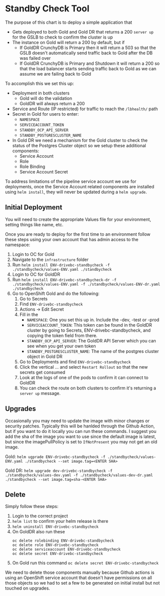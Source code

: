 # Standby Check Tool
The purpose of this chart is to deploy a simple application that 
- Gets deployed to both Gold and Gold DR that returns a 200 `server up` for the GSLB to check to confirm the cluster is up
- The instance on Gold will return a 200 by default, but if
    - If GoldDR CrunchyDB is Primary then it will return a 503 so that the GSLB doesn't automatically send traffic back to Gold after the DB was failed over
    - If GoldDR CrunchyDB is Primary and Shutdown it will return a 200 so that the load balancer starts sending traffic back to Gold as we can assume we are failing back to Gold

To accomplish this we set this up:
- Deployment in both clusters
    - Gold will do the validation
    - GoldDR will always return a 200
- Service and Route (IP restricted) for traffic to reach the `/lbhealth/` path
- Secret in Gold for users to enter:
    - `NAMESPACE`
    - `SERVICEACCOUNT_TOKEN`
    - `STANDBY_OCP_API_SERVER`
    - `STANDBY_POSTGRESCLUSTER_NAME`
- In Gold DR we need a mechanism for the Gold cluster to check the status of the Postgres Cluster object so we setup these additional components:
    - Service Account
    - Role
    - Role Binding
    - Service Account Secret

To address limitations of the pipeline service account we use for deployments, once the Service Account related components are installed using `helm install`, they will never be updated during a `helm upgrade`.

## Initial Deployment
You will need to create the appropriate Values file for your environment, setting things like name, etc.

Once you are ready to deploy for the first time to an environment follow these steps using your own account that has admin access to the namespace:
1. Login to OC for Gold
1. Navigate to the `infrastructure` folder
1. Run `helm install ENV-drivebc-standbycheck -f ./standbycheck/values-ENV.yaml ./standbycheck`
1. Login to OC for GoldDR
1. Run `helm install ENV-drivebc-standbycheck-dr -f ./standbycheck/values-ENV.yaml -f ./standbycheck/values-ENV-dr.yaml ./standbycheck`
1. Go to OpenShift Gold and do the following:
    1. Go to Secrets
    1. Find `ENV-drivebc-standbycheck`
    1. Actions -> Edit Secret
    1. Fill in the 
        - `NAMESPACE`: One you set this up in. Include the -dev, -test or -prod
        - `SERVICEACCOUNT_TOKEN`: This token can be found in the GoldDR cluster by going to Secrets, ENV-drivebc-standbycheck, and copying the token field from there.
        - `STANDBY_OCP_API_SERVER`: The GoldDR API Server which you can see when you get your own token
        - `STANDBY_POSTGRESCLUSTER_NAME`: The name of the postgres cluster object in Gold DR
    1. Go to Deployments and find `ENV-drivebc-standbycheck`
    1. Click the vertical ... and select `Restart Rollout` so that the new secrets get consumed
    1. Look at the logs of one of the pods to confirm it can connect to GoldDR
    1. You can check the route on both clusters to confirm it's returning a `server up` message.

## Upgrades
Occasionally you may need to update the image with minor changes or security patches. Typically this will be hanlded through the Github Action, but if you want to do it locally you can run these commands.
I suggest you add the sha of the image you want to use since the default image is latest, but since the imagePullPolicy is set to `IfNotPresent` you may not get an old image.

Gold: 
`helm ugprade ENV-drivebc-standbycheck -f ./standbycheck/values-ENV.yaml ./standbycheck --set image.tag=<ENTER SHA>`

Gold DR:
`helm upgrade dev-drivebc-standbycheck -f ./standbycheck/values-dev.yaml -f ./standbycheck/values-dev-dr.yaml ./standbycheck --set image.tag=sha-<ENTER SHA>`

## Delete
Simply follow these steps:
1. Login to the correct project
1. `helm list` to confirm your helm release is there
1. `helm uninstall ENV-drivebc-standbycheck`
1. On GoldDR also run these
    ```
    oc delete rolebinding ENV-drivebc-standbycheck
    oc delete role ENV-drivebc-standbycheck
    oc delete serviceaccount ENV-drivebc-standbycheck
    oc delete secret ENV-drivebc-standbycheck
    ```
1. On Gold run this command `oc delete secret ENV-drivebc-standbycheck`

We need to delete those components manually because Github actions is using an OpenShift service account that doesn't have permissions on all those objects so we had to set a few to be generated on initial install but not touched on upgrades.
